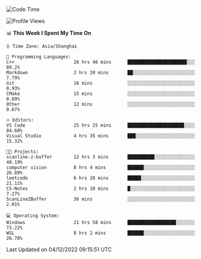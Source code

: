 <!--START_SECTION:waka-->
![Code Time](http://img.shields.io/badge/Code%20Time-414%20hrs%2018%20mins-blue)

![Profile Views](http://img.shields.io/badge/Profile%20Views-3-blue)

📊 **This Week I Spent My Time On** 

```text
⌚︎ Time Zone: Asia/Shanghai

💬 Programming Languages: 
C++                      26 hrs 46 mins      ██████████████████████░░░   89.2% 
Markdown                 2 hrs 20 mins       ██░░░░░░░░░░░░░░░░░░░░░░░   7.79% 
Git                      16 mins             ░░░░░░░░░░░░░░░░░░░░░░░░░   0.93% 
CMake                    15 mins             ░░░░░░░░░░░░░░░░░░░░░░░░░   0.89% 
Other                    12 mins             ░░░░░░░░░░░░░░░░░░░░░░░░░   0.67%

🔥 Editors: 
VS Code                  25 hrs 25 mins      █████████████████████░░░░   84.68% 
Visual Studio            4 hrs 35 mins       ███░░░░░░░░░░░░░░░░░░░░░░   15.32%

🐱‍💻 Projects: 
scanline-z-buffer        12 hrs 3 mins       ██████████░░░░░░░░░░░░░░░   40.19% 
computer vision          8 hrs 4 mins        ██████░░░░░░░░░░░░░░░░░░░   26.89% 
leetcode                 6 hrs 20 mins       █████░░░░░░░░░░░░░░░░░░░░   21.11% 
CS-Notes                 2 hrs 10 mins       █░░░░░░░░░░░░░░░░░░░░░░░░   7.27% 
ScanLineZBuffer          36 mins             ░░░░░░░░░░░░░░░░░░░░░░░░░   2.01%

💻 Operating System: 
Windows                  21 hrs 58 mins      ██████████████████░░░░░░░   73.22% 
WSL                      8 hrs 2 mins        ██████░░░░░░░░░░░░░░░░░░░   26.78%

```


 Last Updated on 04/12/2022 09:15:51 UTC
<!--END_SECTION:waka-->